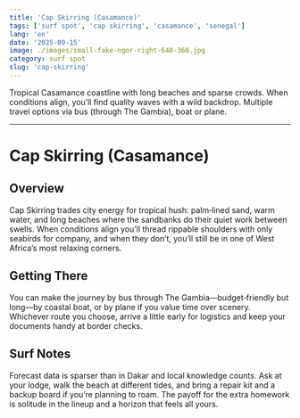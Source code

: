 ```yaml
---
title: 'Cap Skirring (Casamance)'
tags: ['surf spot', 'cap skirring', 'casamance', 'senegal']
lang: 'en'
date: '2025-09-15'
image: ./images/small-fake-ngor-right-640-360.jpg
category: surf spot
slug: 'cap-skirring'
---
```


Tropical Casamance coastline with long beaches and sparse crowds. When
conditions align, you’ll find quality waves with a wild backdrop. Multiple
travel options via bus (through The Gambia), boat or plane.

---

# Cap Skirring (Casamance)

## Overview

Cap Skirring trades city energy for tropical hush: palm‑lined sand, warm water,
and long beaches where the sandbanks do their quiet work between swells. When
conditions align you’ll thread rippable shoulders with only seabirds for
company, and when they don’t, you’ll still be in one of West Africa’s most
relaxing corners.

## Getting There

You can make the journey by bus through The Gambia—budget‑friendly but long—by
coastal boat, or by plane if you value time over scenery. Whichever route you
choose, arrive a little early for logistics and keep your documents handy at
border checks.

## Surf Notes

Forecast data is sparser than in Dakar and local knowledge counts. Ask at your
lodge, walk the beach at different tides, and bring a repair kit and a backup
board if you’re planning to roam. The payoff for the extra homework is solitude
in the lineup and a horizon that feels all yours.
